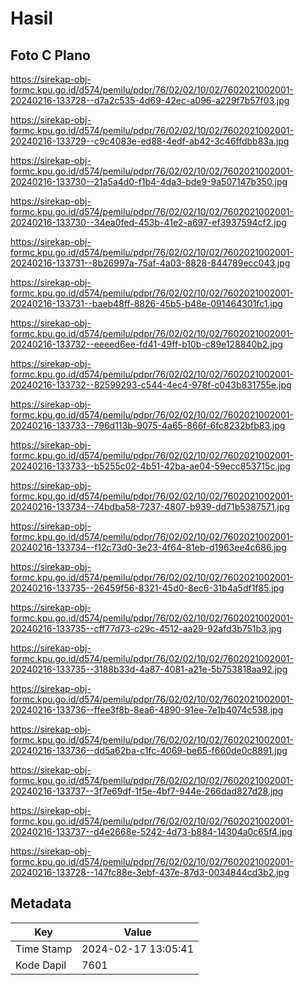 # Hasil

## Foto C Plano

https://sirekap-obj-formc.kpu.go.id/d574/pemilu/pdpr/76/02/02/10/02/7602021002001-20240216-133728--d7a2c535-4d69-42ec-a096-a229f7b57f03.jpg

https://sirekap-obj-formc.kpu.go.id/d574/pemilu/pdpr/76/02/02/10/02/7602021002001-20240216-133729--c9c4083e-ed88-4edf-ab42-3c46ffdbb83a.jpg

https://sirekap-obj-formc.kpu.go.id/d574/pemilu/pdpr/76/02/02/10/02/7602021002001-20240216-133730--21a5a4d0-f1b4-4da3-bde9-9a507147b350.jpg

https://sirekap-obj-formc.kpu.go.id/d574/pemilu/pdpr/76/02/02/10/02/7602021002001-20240216-133730--34ea0fed-453b-41e2-a697-ef3937594cf2.jpg

https://sirekap-obj-formc.kpu.go.id/d574/pemilu/pdpr/76/02/02/10/02/7602021002001-20240216-133731--8b26997a-75af-4a03-8828-844789ecc043.jpg

https://sirekap-obj-formc.kpu.go.id/d574/pemilu/pdpr/76/02/02/10/02/7602021002001-20240216-133731--baeb48ff-8826-45b5-b48e-091464301fc1.jpg

https://sirekap-obj-formc.kpu.go.id/d574/pemilu/pdpr/76/02/02/10/02/7602021002001-20240216-133732--eeeed6ee-fd41-49ff-b10b-c89e128840b2.jpg

https://sirekap-obj-formc.kpu.go.id/d574/pemilu/pdpr/76/02/02/10/02/7602021002001-20240216-133732--82599293-c544-4ec4-978f-c043b831755e.jpg

https://sirekap-obj-formc.kpu.go.id/d574/pemilu/pdpr/76/02/02/10/02/7602021002001-20240216-133733--796d113b-9075-4a65-866f-6fc8232bfb83.jpg

https://sirekap-obj-formc.kpu.go.id/d574/pemilu/pdpr/76/02/02/10/02/7602021002001-20240216-133733--b5255c02-4b51-42ba-ae04-59ecc853715c.jpg

https://sirekap-obj-formc.kpu.go.id/d574/pemilu/pdpr/76/02/02/10/02/7602021002001-20240216-133734--74bdba58-7237-4807-b939-dd71b5387571.jpg

https://sirekap-obj-formc.kpu.go.id/d574/pemilu/pdpr/76/02/02/10/02/7602021002001-20240216-133734--f12c73d0-3e23-4f64-81eb-d1963ee4c686.jpg

https://sirekap-obj-formc.kpu.go.id/d574/pemilu/pdpr/76/02/02/10/02/7602021002001-20240216-133735--26459f56-8321-45d0-8ec6-31b4a5df1f85.jpg

https://sirekap-obj-formc.kpu.go.id/d574/pemilu/pdpr/76/02/02/10/02/7602021002001-20240216-133735--cff77d73-c29c-4512-aa29-92afd3b751b3.jpg

https://sirekap-obj-formc.kpu.go.id/d574/pemilu/pdpr/76/02/02/10/02/7602021002001-20240216-133735--3188b33d-4a87-4081-a21e-5b753818aa92.jpg

https://sirekap-obj-formc.kpu.go.id/d574/pemilu/pdpr/76/02/02/10/02/7602021002001-20240216-133736--ffee3f8b-8ea6-4890-91ee-7e1b4074c538.jpg

https://sirekap-obj-formc.kpu.go.id/d574/pemilu/pdpr/76/02/02/10/02/7602021002001-20240216-133736--dd5a62ba-c1fc-4069-be65-f660de0c8891.jpg

https://sirekap-obj-formc.kpu.go.id/d574/pemilu/pdpr/76/02/02/10/02/7602021002001-20240216-133737--3f7e69df-1f5e-4bf7-944e-266dad827d28.jpg

https://sirekap-obj-formc.kpu.go.id/d574/pemilu/pdpr/76/02/02/10/02/7602021002001-20240216-133737--d4e2668e-5242-4d73-b884-14304a0c65f4.jpg

https://sirekap-obj-formc.kpu.go.id/d574/pemilu/pdpr/76/02/02/10/02/7602021002001-20240216-133728--147fc88e-3ebf-437e-87d3-0034844cd3b2.jpg


## Metadata

| Key        | Value               |
| ---------- | ------------------- |
| Time Stamp | 2024-02-17 13:05:41 |
| Kode Dapil | 7601                |



